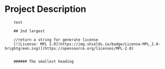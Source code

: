 # Project Description
        test
        
        ## 2nd largest
        
        //return a string for generate license 
        [![License: MPL 2.0](https://img.shields.io/badge/License-MPL_2.0-brightgreen.svg)](https://opensource.org/licenses/MPL-2.0)

        
        ###### The smallest heading
        
        